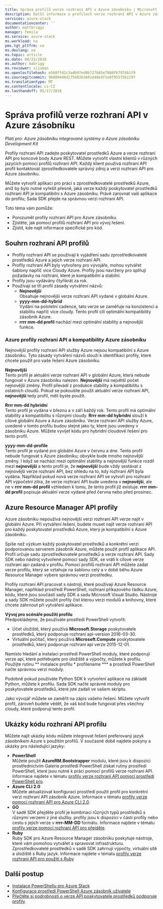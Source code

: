 ```yaml
---
title: Správa profilů verze rozhraní API v Azure zásobníku | Microsoft Docs
description: Další informace o profilech verze rozhraní API v Azure zásobníku.
services: azure-stack
documentationcenter: ''
author: mattbriggs
manager: femila
ms.service: azure-stack
ms.workload: na
pms.tgt_pltfrm: na
ms.devlang: na
ms.topic: article
ms.date: 04/23/2018
ms.author: mabrigg
ms.reviewer: sijuman
ms.openlocfilehash: e568ffd2c3adb97ed0b727b85e7888fb797db1f9
ms.sourcegitcommit: 96089449d17548263691d40e4f1e8f9557561197
ms.translationtype: MT
ms.contentlocale: cs-CZ
ms.lasthandoff: 05/17/2018
---
```

# <a name="manage-api-version-profiles-in-azure-stack"></a>Správa profilů verze rozhraní API v Azure zásobníku

*Platí pro: Azure zásobníku integrované systémy a Azure zásobníku Development Kit*

Profily rozhraní API zadejte poskytovatel prostředků Azure a verze rozhraní API pro koncové body Azure REST. Můžete vytvořit vlastní klientů v různých jazycích pomocí profilů rozhraní API. Každý klient používá rozhraní API profil kontaktovat zprostředkovatele správný zdroj a verzi rozhraní API pro Azure zásobníku.

Můžete vytvořit aplikaci pro práci s zprostředkovatelé prostředků Azure, aniž by bylo nutné vyřešit přesně, jaká verze každý poskytovatel prostředků rozhraní API je kompatibilní s Azure zásobníku. Právě zarovnat vaší aplikace do profilu; Sada SDK přejde na správnou verzi rozhraní API.

Toto téma vám pomůže:

 - Porozumět profily rozhraní API pro Azure zásobníku.
 - Zjistěte, jak pomocí profilů rozhraní API pro vývoj řešení.
 - Zjistit, kde najít informace specifické pro kód.

## <a name="summary-of-api-profiles"></a>Souhrn rozhraní API profilů

- Profily rozhraní API se používají k vyjádření sadu zprostředkovatelé prostředků Azure a jejich verze rozhraní API.
- Profily rozhraní API byly vytvořeny pro vývojáře, mohou vytvářet šablony napříč více Cloudy Azure. Profily jsou navrženy pro splňují požadavky na rozhraní, které je kompatibilní a stabilní.
- Profily jsou vydávány čtyřikrát za rok.
- Používají se tři profil zásady vytváření názvů:
    - **Nejnovější**  
        Obsahuje nejnovější verze rozhraní API vydané v globální Azure.
    - **yyyy-mm-dd-hybrid**  
    Vydání na pololetní cadence, tato verze se zaměřuje na konzistenci a stabilitu napříč více cloudy. Tento profil cílí optimální kompatibility zásobník Azure.
    - **rrrr mm-dd profil** nachází mezi optimální stability a nejnovější funkce.

### <a name="azure-api-profiles-and-azure-stack-compatibility"></a>Azure profily rozhraní API a kompatibility Azure zásobníku

Nejnovější profily rozhraní API služby Azure nejsou kompatibilní s Azure zásobníku. Tyto zásady vytváření názvů slouží k identifikaci profily, které chcete použít pro vaše řešení Azure zásobníku.

**Nejnovější**  
Tento profil je aktuální verze rozhraní API v globální Azure, která nebude fungovat v Azure zásobníku nalezen. **Nejnovější** má největší počet nejnovější změny. Profil převádí z produkce stability a kompatibilitu s ostatních cloudů. Pokud se pokoušíte použít aktuální verze rozhraní API, **nejnovější** tedy profil, měli byste použít.

**Rrrr mm-dd hybridní**  
Tento profil je vydána v březnu a v září každý rok. Tento profil má optimální stability a kompatibilitu s různými cloudy. **Rrrr mm-dd hybridní** slouží k cílové globální Azure a Azure zásobníku. Verze rozhraní API služby Azure, uvedené v tomto profilu budou stejné jako ty, které jsou uvedeny v zásobníku Azure. Můžete vyvíjet kódu pro hybridní cloudové řešení pro tento profil.

**yyyy-mm-dd-profile**  
Tento profil je vydané pro globální Azure v červnu a dne. Tento profil nebude fungovat s Azure zásobníku; obvykle bude mnoho nejnovější změny. I když se nachází mezi optimální stability a nejnovější funkce rozdíl mezi **nejnovější** a tento profil je, že **nejnovější** bude vždy sestávat z nejnovější verze rozhraní API, bez ohledu na to, kdy rozhraní API byla vydána. Například pokud nová verze rozhraní API se vytvoří pro rozhraní API výpočetní zítra, že verze rozhraní API bude uvedena v **nejnovější**, ale ne v **rrrr mm-dd profil** vzhledem k tomu, že tento profil již existuje.  **rrrr mm-dd profil** popisuje aktuální verze vydané před června nebo před prosinec.

## <a name="azure-resource-manager-api-profiles"></a>Azure Resource Manager API profily

Azure zásobníku nepoužívá nejnovější verzi rozhraní API verze najít v globální Azure. Při vytváření řešení, budete muset najít verze rozhraní API pro každý poskytovatel prostředků Azure, který je kompatibilní s Azure zásobníku.

Spíše než výzkum každý poskytovatel prostředků a konkrétní verzi podporovanou serverem zásobník Azure, můžete použít profil aplikace API. Profil určuje sadu zprostředkovatelé prostředků a verze rozhraní API. Sady SDK nebo nástroj vytvořené pomocí sady SDK, se vrátí k cílové verze rozhraní api-zadaná v profilu. Pomocí profilů rozhraní API můžete zadat verze profilu, který se vztahuje na šablonu celý a v době běhu Azure Resource Manager vybere správnou verzi prostředku.

Profily rozhraní API pracovat s nástroji, které používají Azure Resource Manager, například prostředí PowerShell, rozhraní příkazového řádku Azure, kódu, které jsou součástí sady SDK a sadu Microsoft Visual Studio. Nástroje a sady SDK můžete použít profily číst kterou verzi modulů a knihovny, které chcete zahrnout při vytváření aplikace.

**Vývoj pro scénáře použití profilu**  
Předpokládejme, že používáte prostředí PowerShell vytvořit:

* Účet úložiště, který používá **Microsoft.Storage** poskytovatele prostředků, který podporuje rozhraní api-version 2016-03-30.
* Virtuální počítač, který používá **Microsoft.Compute** poskytovatele prostředků, který podporuje rozhraní api verze 2015-12-01.

Namísto hledání a instalaci prostředí PowerShell moduly, které podporují verze api, které potřebujete pro úložiště a výpočty, můžete k profilu. Použijte rutinu ** instalace profilu * profilename *** a prostředí PowerShell načte správnou verzi moduly.

Podobně pokud používáte Python SDK k vytvoření aplikace na základě Python, můžete k profilu. Sada SDK načte správné moduly pro poskytovatele prostředků, které jste zadali ve vašem skriptu.

Jako vývojář můžete se zaměřit na zápis vašeho řešení. Můžete vytvořit profil, zároveň budete vědět, že váš kód bude fungovat přes všechny cloudy, které podporují tento profil.

## <a name="api-profile-code-samples"></a>Ukázky kódu rozhraní API profilu

Můžete najít ukázky kódu můžete integrovat řešení preferovaný jazyk zásobníkem Azure s použitím profilů. V současné době najdete pokyny a ukázky pro následující jazyky:

- **PowerShell**  
Můžete použít **AzureRM.Bootstrapper** modulu, které jsou k dispozici prostřednictvím Galerie prostředí PowerShell získat rutiny prostředí PowerShell, které jsou nutné k práci pomocí profilů verze rozhraní API. Informace najdete v tématu [profily verze rozhraní API pomocí prostředí PowerShell pro](azure-stack-version-profiles-powershell.md).
- **Azure CLI 2.0**  
Můžete aktualizovat konfiguraci prostředí použít profil pro konkrétní verzi rozhraní API zásobník Azure. Informace v tématu [profily verze pomocí rozhraní API pro Azure CLI 2.0](azure-stack-version-profiles-azurecli2.md).
- **GO**  
V sadě SDK přejděte profil je kombinaci různých typů prostředků s různými verzemi z jiné služby. profily jsou k dispozici v části profily nebo cestu s jejich verze v **rrrr-MM-DD** formátu. Informace najdete v tématu [profily verze pomocí rozhraní API pro přejděte](azure-stack-version-profiles-go.md).
- **Ruby**  
Ruby SDK pro Azure Resource Manager zásobníku poskytuje nástroje, které vám pomohou vytvářet a spravovat infrastrukturu. Zprostředkovatelé prostředků v sadě SDK zahrnují výpočty, virtuální sítě a úložiště s Ruby jazyk. Informace najdete v tématu [profily verze rozhraní API pro použití s Ruby](azure-stack-version-profiles-ruby.md)

## <a name="next-steps"></a>Další postup

* [Instalace PowerShellu pro Azure Stack](azure-stack-powershell-install.md)
* [Konfigurace prostředí PowerShell Azure zásobník uživatele](azure-stack-powershell-configure-user.md)
* [Přečtěte si podrobnosti o verze API poskytovatele prostředků podporuje profily](azure-stack-profiles-azure-resource-manager-versions.md).
